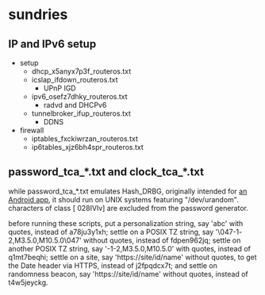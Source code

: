 sundries
=========================================

IP and IPv6 setup
-----------------------------------------
+ setup
  + dhcp_x5anyx7p3f_routeros.txt
  + icslap_ifdown_routeros.txt
    + UPnP IGD
  + ipv6_osefz7dhky_routeros.txt
    + radvd and DHCPv6
  + tunnelbroker_ifup_routeros.txt
    + DDNS
+ firewall
  + iptables_fxckiwrzan_routeros.txt
  + ip6tables_xjz6bh4spr_routeros.txt

password_tca_\*.txt and clock_tca_\*.txt
-----------------------------------------
while password_tca_\*.txt emulates Hash_DRBG, originally intended for
[an Android app](https://github.com/chrisgch/tca),
it should run on UNIX systems featuring "/dev/urandom".
characters of class [ 028IVlv] are excluded
from the password generator. 

before running these scripts,
put a personalization string, say 'abc' with quotes,
instead of a78ju3y1xh;
settle on a POSIX TZ string, say '\047<CET>-1<CEST>-2,M3.5.0,M10.5.0\047'
without quotes, instead of fdpen962jq;
settle on another POSIX TZ string, say '<CET>-1<CEST>-2,M3.5.0,M10.5.0'
with quotes, instead of q1mt7beqhi;
settle on a site, say 'https://site/id/name' without quotes,
to get the Date header via HTTPS, instead of j2fpqdcx7t; and
settle on randomness beacon, say 'https://site/id/name' without quotes,
instead of t4w5jeyckg.
